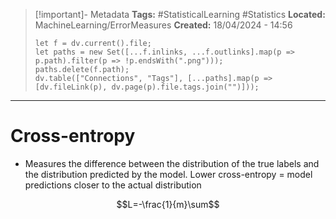 > [!important]- Metadata
> **Tags:** #StatisticalLearning #Statistics 
> **Located:** MachineLearning/ErrorMeasures
> **Created:** 18/04/2024 - 14:56
> ```dataviewjs
> let f = dv.current().file;
> let paths = new Set([...f.inlinks, ...f.outlinks].map(p => p.path).filter(p => !p.endsWith(".png")));
> paths.delete(f.path);
> dv.table(["Connections", "Tags"], [...paths].map(p => [dv.fileLink(p), dv.page(p).file.tags.join("")]));
> ```

___
# Cross-entropy
- Measures the difference between the distribution of the true labels and the distribution predicted by the model.  Lower cross-entropy = model predictions closer to the actual distribution

$$L=-\frac{1}{m}\sum$$